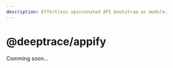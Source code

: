 ```yaml
---
description: Effortless opinionated API bootstrap as module.
---
```


# @deeptrace/appify

Comming soon...

